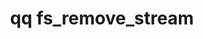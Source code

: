 ---
category: fs
command: fs_remove_stream
optional_options:
- alternate: []
  help: File or directory path
  name: --path
  required: false
- alternate: []
  help: File or directory ID
  name: --id
  required: false
- alternate: []
  help: Stream id to remove
  name: --stream-id
  required: false
- alternate: []
  help: Stream name to remove
  name: --stream-name
  required: false
permalink: /qq-cli-command-guide/fs/fs_remove_stream.html
positional_options: []
sidebar: qq_cli_command_reference_sidebar
summary: This section explains how to use the <code>qq fs_remove_stream</code> command.
synopsis: Remove a stream from file or directory
title: qq fs_remove_stream
usage: qq fs_remove_stream [-h] (--path PATH | --id ID) (--stream-id STREAM_ID | --stream-name
  STREAM_NAME)
zendesk_source: qq CLI Command Guide

---